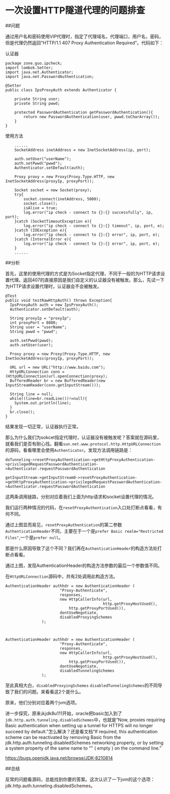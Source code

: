 # 一次设置HTTP隧道代理的问题排查
##问题

通过用户名和密码使用VIP代理时，指定了代理域名，代理端口，用户名，密码，但是代理仍然返回“HTTP/1.1 407 Proxy Authentication Required”。代码如下：

认证器

    package zone.guo.ipcheck;
    import lombok.Setter;
    import java.net.Authenticator;
    import java.net.PasswordAuthentication;

    @Setter
    public class IpsProxyAuth extends Authenticator {
    
        private String user;
        private String pwwd;
    
        protected PasswordAuthentication getPasswordAuthentication(){
            return new PasswordAuthentication(user, pwwd.toCharArray());
        }
    }
    
使用方法

        ......
        SocketAddress inetAddress = new InetSocketAddress(ip, port);

        auth.setUser("userName");
        auth.setPwwd("pwwd");
        Authenticator.setDefault(auth);

        Proxy proxy = new Proxy(Proxy.Type.HTTP, new InetSocketAddress(proxyIp, proxyPort));

        Socket socket = new Socket(proxy);
        try{
            socket.connect(inetAddress, 5000);
            socket.close();
            isAlive = true;
            log.error("ip check - connect to {}:{} successfully", ip, port);
        }catch (SocketTimeoutException e){
            log.error("ip check - connect to {}:{} timeout", ip, port, e);
        }catch (IOException e){
            log.error("ip check - connect to {}:{} error", ip, port, e);
        }catch (InternalError e){
            log.error("ip check - connect to {}:{} error", ip, port, e);
        }
        ......
        
##分析

首先，这里的使用代理的方式是为Socket指定代理，不同于一般的为HTTP请求设置代理。返回407的直接原因是我们自定义的认证器没有被触发。那么，先试一下为HTTP请求设置代理时，认证器会不会被触发。

    @Test
    public void testRawHttpAuth() throws Exception{
      IpsProxyAuth auth = new IpsProxyAuth();
      Authenticator.setDefault(auth);
    
      String proxyIp = "proxyIp";
      int proxyPort = 8080;
      String user = "userName";
      String pwwd = "pwwd";
    
      auth.setPwwd(pwwd);
      auth.setUser(user);
    
      Proxy proxy = new Proxy(Proxy.Type.HTTP, new InetSocketAddress(proxyIp, proxyPort));
    
      URL url = new URL("http://www.baidu.com");
      HttpURLConnection conn = (HttpURLConnection)url.openConnection(proxy);
      BufferedReader br = new BufferedReader(new InputStreamReader(conn.getInputStream()));
    
      String line = null;
      while((line=br.readLine())!=null){
        System.out.println(line);
      }
      br.close();
    }

结果发现一切正常，认证器执行正常。

那么为什么我们为sokcet指定代理时，认证器没有被触发呢？答案就在源码里，就看我们是否有耐心找。翻看`sun.net.www.protocol.http.HttpURLConnection`
的源码，看看哪里会使用`Authenticator`。发现方法调用链路是：

    doTunneling->resetProxyAuthentication->getHttpProxyAuthentication->privilegedRequestPasswordAuthentication->Authenticator.requestPasswordAuthentication

    getInputStream->getInputStream0->resetProxyAuthentication->getHttpProxyAuthentication->privilegedRequestPasswordAuthentication->Authenticator.requestPasswordAuthentication

这两条调用链路，分别对应着我们上面为http请求和socket设置代理的情况。

我们运行两种情况的代码，在`resetProxyAuthentication`入口处打断点看看，有何不同。

通过上图显而易见，`resetProxyAuthentication`的第二参数`AuthenticationHeader`不同，主要在于一个是`prefer Basic realm="Restricted Files"`,一个是`prefer null`。

那是什么原因导致了这个不同？我们再在`AuthenticationHeader`的构造方法处打断点看看。

通过上图，发现AuthenticationHeader的构造方法参数的最后一个参数值不同。

在`HttpURLConnection`源码中，共有2处调用此构造方法。

    AuthenticationHeader authhdr = new AuthenticationHeader (
                            "Proxy-Authenticate",
                            responses,
                            new HttpCallerInfo(url,
                                               http.getProxyHostUsed(),
                                http.getProxyPortUsed()),
                            dontUseNegotiate,
                            disabledProxyingSchemes
                    );



    AuthenticationHeader authhdr = new AuthenticationHeader (
                            "Proxy-Authenticate",
                            responses,
                            new HttpCallerInfo(url,
                                               http.getProxyHostUsed(),
                                http.getProxyPortUsed()),
                            dontUseNegotiate,
                            disabledTunnelingSchemes
                    );

至此真相大白，`disabledProxyingSchemes` `disabledTunnelingSchemes`的不同导致了我们的问题。来看看这2个是什么。

原来，他们分别对应着两个jvm选项。

进一步探究，原来从jdk8u111开始，oracle把basic加入到了`jdk.http.auth.tunneling.disabledSchemes`中，也就是“Now, proxies requiring Basic authentication when setting up a tunnel for HTTPS will no longer succeed by default.”怎么解决？还是看文档“If required, this authentication scheme can be reactivated by removing Basic from the jdk.http.auth.tunneling.disabledSchemes networking property, or by setting a system property of the same name to "" ( empty ) on the command line.”

https://bugs.openjdk.java.net/browse/JDK-8210814

##总结

反常的问题看源码，总能找到你要的答案。这次认识了一下jvm的这个选项：jdk.http.auth.tunneling.disabledSchemes。